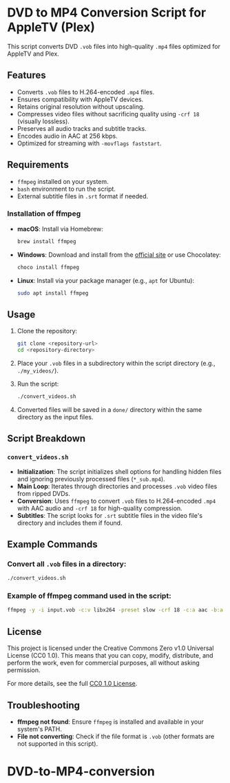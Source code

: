 
# DVD to MP4 Conversion Script for AppleTV (Plex)

This script converts DVD `.vob` files into high-quality `.mp4` files optimized for AppleTV and Plex.

## Features
- Converts `.vob` files to H.264-encoded `.mp4` files.
- Ensures compatibility with AppleTV devices.
- Retains original resolution without upscaling.
- Compresses video files without sacrificing quality using `-crf 18` (visually lossless).
- Preserves all audio tracks and subtitle tracks.
- Encodes audio in AAC at 256 kbps.
- Optimized for streaming with `-movflags faststart`.

## Requirements
- `ffmpeg` installed on your system.
- `bash` environment to run the script.
- External subtitle files in `.srt` format if needed.

### Installation of ffmpeg
- **macOS**: Install via Homebrew:
  ```bash
  brew install ffmpeg
  ```
- **Windows**: Download and install from the [official site](https://ffmpeg.org/download.html) or use Chocolatey:
  ```bash
  choco install ffmpeg
  ```
  
- **Linux**: Install via your package manager (e.g., `apt` for Ubuntu):
  ```bash
  sudo apt install ffmpeg
  ```

## Usage

1. Clone the repository:
   ```bash
   git clone <repository-url>
   cd <repository-directory>
   ```

2. Place your `.vob` files in a subdirectory within the script directory (e.g., `./my_videos/`).
   
3. Run the script:
   ```bash
   ./convert_videos.sh
   ```

4. Converted files will be saved in a `done/` directory within the same directory as the input files.

## Script Breakdown

### `convert_videos.sh`

- **Initialization**: The script initializes shell options for handling hidden files and ignoring previously processed files (`*_sub.mp4`).
- **Main Loop**: Iterates through directories and processes `.vob` video files from ripped DVDs.
- **Conversion**: Uses `ffmpeg` to convert `.vob` files to H.264-encoded `.mp4` with AAC audio and `-crf 18` for high-quality compression.
- **Subtitles**: The script looks for `.srt` subtitle files in the video file's directory and includes them if found.

## Example Commands

### Convert all `.vob` files in a directory:
```bash
./convert_videos.sh
```

### Example of ffmpeg command used in the script:
```bash
ffmpeg -y -i input.vob -c:v libx264 -preset slow -crf 18 -c:a aac -b:a 256k -movflags faststart output.mp4
```

## License
This project is licensed under the Creative Commons Zero v1.0 Universal License (CC0 1.0). This means that you can copy, modify, distribute, and perform the work, even for commercial purposes, all without asking permission.

For more details, see the full [CC0 1.0 License](https://creativecommons.org/publicdomain/zero/1.0/).

## Troubleshooting
- **ffmpeg not found**: Ensure `ffmpeg` is installed and available in your system's PATH.
- **File not converting**: Check if the file format is `.vob` (other formats are not supported in this script).
# DVD-to-MP4-conversion
